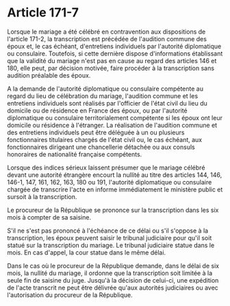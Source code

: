 # Article 171-7

Lorsque le mariage a été célébré en contravention aux dispositions de l'article 171-2, la transcription est précédée de l'audition commune des époux et, le cas échéant, d'entretiens individuels par l'autorité diplomatique ou consulaire. Toutefois, si cette dernière dispose d'informations établissant que la validité du mariage n'est pas en cause au regard des articles 146 et 180, elle peut, par décision motivée, faire procéder à la transcription sans audition préalable des époux.

A la demande de l'autorité diplomatique ou consulaire compétente au regard du lieu de célébration du mariage, l'audition commune et les entretiens individuels sont réalisés par l'officier de l'état civil du lieu du domicile ou de résidence en France des époux, ou par l'autorité diplomatique ou consulaire territorialement compétente si les époux ont leur domicile ou résidence à l'étranger. La réalisation de l'audition commune et des entretiens individuels peut être déléguée à un ou plusieurs fonctionnaires titulaires chargés de l'état civil ou, le cas échéant, aux fonctionnaires dirigeant une chancellerie détachée ou aux consuls honoraires de nationalité française compétents.

Lorsque des indices sérieux laissent présumer que le mariage célébré devant une autorité étrangère encourt la nullité au titre des articles 144, 146, 146-1, 147, 161, 162, 163, 180 ou 191, l'autorité diplomatique ou consulaire chargée de transcrire l'acte en informe immédiatement le ministère public et sursoit à la transcription.

Le procureur de la République se prononce sur la transcription dans les six mois à compter de sa saisine.

S'il ne s'est pas prononcé à l'échéance de ce délai ou s'il s'oppose à la transcription, les époux peuvent saisir le tribunal judiciaire pour qu'il soit statué sur la transcription du mariage. Le tribunal judiciaire statue dans le mois. En cas d'appel, la cour statue dans le même délai.

Dans le cas où le procureur de la République demande, dans le délai de six mois, la nullité du mariage, il ordonne que la transcription soit limitée à la seule fin de saisine du juge. Jusqu'à la décision de celui-ci, une expédition de l'acte transcrit ne peut être délivrée qu'aux autorités judiciaires ou avec l'autorisation du procureur de la République.
